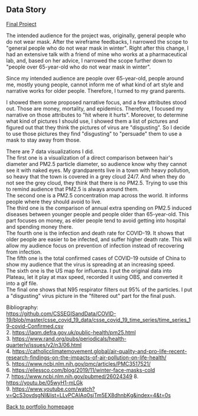 ## Data Story  
[Final Project](https://carnegiemellon.shorthandstories.com/one-mask-to-filter-them-all/index.html)  
  
  The intended audience for the project was, originally, general people who do not wear mask. After the wireframe feedbacks, I narrowed the scope to "general people who do not wear mask in winter". Right after this change, I had an extensive talk with a friend of mine who works at a pharmaceutical lab, and, based on her advice, I narrowed the scope further down to "people over 65-year-old who do not wear mask in winter".  
    
  Since my intended audience are people over 65-year-old, people around me, mostly young people, cannot inform me of what kind of art style and narrative works for older people. Therefore, I turned to my grand parents.  
    
  I showed them some proposed narrative focus, and a few attributes stood out. Those are money, mortality, and epidemics. Therefore, I focused my narrative on those attributes to "hit where it hurts". Moreover, to determine what kind of pictures I should use, I showed them a list of pictures and figured out that they think the pictures of virus are "disgusting". So I decide to use those pictures they find "disgusting" to "persuade" them to use a mask to stay away from those.  
    
  There are 7 data visualizations I did.  
  The first one is a visualization of a direct comparison between hair's diameter and PM2.5 particle diameter, so audience know why they cannot see it with naked eyes. My grandparents live in a town with heavy pollution, so heavy that the town is covered in a grey cloud 24/7. And when they do not see the grey cloud, they think that there is no PM2.5. Trying to use this to remind audience that PM2.5 is always around them.  
  The second one is a PM2.5 concentration map across the world. It informs people where they should avoid to live.  
  The third one is the comparison of annual extra spending on PM2.5 induced diseases between younger people and people older than 65-year-old. This part focuses on money, as elder people tend to avoid getting into hospital and spending money there.  
  The fourth one is the infection and death rate for COVID-19. It shows that older people are easier to be infected, and suffer higher death rate. This will allow my audience focus on prevention of infection instead of recovering from infection.  
  The fifth one is the total confirmed cases of COVID-19 outside of China to show my audience that the virus is spreading at an increasing speed.  
  The sixth one is the US map for influenza. I put the original data into Plateau, let it play at max speed, recorded it using OBS, and converted it into a gif file.  
  The final one shows that N95 respirator filters out 95% of the particles. I put a "disgusting" virus picture in the "filtered out" part for the final push.  
  
   Bibliography:  
   https://github.com/CSSEGISandData/COVID-19/blob/master/csse_covid_19_data/csse_covid_19_time_series/time_series_19-covid-Confirmed.csv   
   2.  https://laqm.defra.gov.uk/public-health/pm25.html   
   3.  https://www.rand.org/pubs/periodicals/health-quarterly/issues/v2/n3/06.html   
   4.  https://catholicclimatemovement.global/air-quality-and-pro-life-recent-research-findings-on-the-impacts-of-air-pollution-on-life-health/   
   5.  https://www.ncbi.nlm.nih.gov/pmc/articles/PMC3517521/   
   6.  https://ellessco.com/blog/2019/11/winter-face-masks-cold   
   7.  https://www.ncbi.nlm.nih.gov/pubmed/26024349 
   8.  https://youtu.be/05wyH1-mLGk  
   9.  https://www.youtube.com/watch?v=QcS3ovdsgNI&list=LLvPCAIAq0sjTm5EX8dhnbKg&index=4&t=0s  
     
       
         
   [Back to portfolio homepage](https://barrychen825.github.io/chen-portfolio/)  
   
